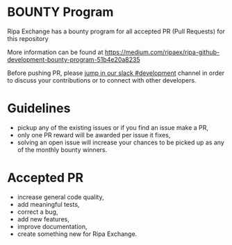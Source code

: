# BOUNTY Program
Ripa Exchange has a bounty program for all accepted PR (Pull Requests) for this repository

More information can be found at https://medium.com/ripaex/ripa-github-development-bounty-program-51b4e20a8235

Before pushing PR, please [jump in our slack #development](https://join.slack.com/t/ripaex/shared_invite/enQtMzM4NzUwNjU4OTQ0LTY3MDJmMTdhYTNlZjJlNGUxNzM1YjUwYjgyYjZlMDJmOTg3NTIzNThmNTYyMGQ3ODBkOTRmYzk3Y2Y4MzBkOTY) channel in order to discuss your contributions or to connect with other developers.

# Guidelines
 - pickup any of the existing issues or if you find an issue make a PR,
 - only one PR reward will be awarded per issue it fixes,
 - solving an open issue will increase your chances to be picked up as any of the monthly bounty winners.

# Accepted PR
 - increase general code quality,
 - add meaningful tests,
 - correct a bug,
 - add new features,
 - improve documentation,
 - create something new for Ripa Exchange.